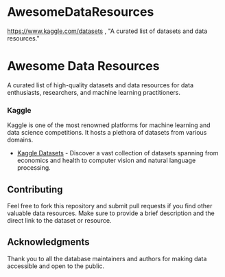# AwesomeDataResources
https://www.kaggle.com/datasets  ,    "A curated list of datasets and data resources."
# Awesome Data Resources

A curated list of high-quality datasets and data resources for data enthusiasts, researchers, and machine learning practitioners.


### Kaggle

Kaggle is one of the most renowned platforms for machine learning and data science competitions. It hosts a plethora of datasets from various domains.

- [Kaggle Datasets](https://www.kaggle.com/datasets) - Discover a vast collection of datasets spanning from economics and health to computer vision and natural language processing.


## Contributing

Feel free to fork this repository and submit pull requests if you find other valuable data resources. Make sure to provide a brief description and the direct link to the dataset or resource.


## Acknowledgments

Thank you to all the database maintainers and authors for making data accessible and open to the public.
